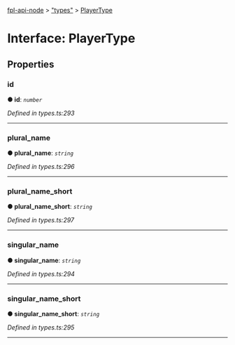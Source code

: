 [fpl-api-node](../README.md) > ["types"](../modules/_types_.md) > [PlayerType](../interfaces/_types_.playertype.md)



# Interface: PlayerType


## Properties
<a id="id"></a>

###  id

**●  id**:  *`number`* 

*Defined in types.ts:293*





___

<a id="plural_name"></a>

###  plural_name

**●  plural_name**:  *`string`* 

*Defined in types.ts:296*





___

<a id="plural_name_short"></a>

###  plural_name_short

**●  plural_name_short**:  *`string`* 

*Defined in types.ts:297*





___

<a id="singular_name"></a>

###  singular_name

**●  singular_name**:  *`string`* 

*Defined in types.ts:294*





___

<a id="singular_name_short"></a>

###  singular_name_short

**●  singular_name_short**:  *`string`* 

*Defined in types.ts:295*





___


